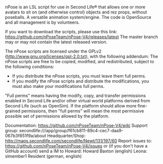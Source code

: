 
nPose is an LSL script for use in Second Life® that allows one or more avatars to sit on (and otherwise control) objects and rez props, without poseballs. A versatile animation system/engine. The code is OpenSource and all management is by volunteers.

If you want to download the scripts, please use this link: https://github.com/nPoseTeam/nPose-V4/releases/latest
The master branch may or may not contain the latest released version.

The nPose scripts are licensed under the GPLv2 (http://www.gnu.org/licenses/gpl-2.0.txt), with the following addendum:
The nPose scripts are free to be copied, modified, and redistributed, subject to the following conditions:

- If you distribute the nPose scripts, you must leave them full perms.
- If you modify the nPose scripts and distribute the modifications, 
  you must also make your modifications full perms.

"Full perms" means having the modify, copy, and transfer permissions enabled in Second Life and/or other virtual world platforms derived from Second Life (such as OpenSim). If the platform should allow more fine-grained permissions, then "full perms" will mean the most permissive possible set of permissions allowed by the platform.

Documentation: https://github.com/nPoseTeam/nPose-V4/wiki
Support group: secondlife:///app/group/f61cb811-89c4-cec7-daa9-067b3f851f9a/about
Headquarter/Shop: http://maps.secondlife.com/secondlife/Newt/131/197/60
Report issues to: https://github.com/nPoseTeam/nPose-V4/issues
or (if you don't have a GitHub account) send a IM to
Howard: Howard Baxton (english)
Leona: slmember1 Resident (german, english)
